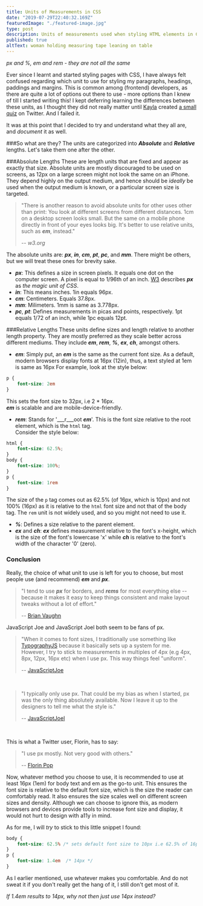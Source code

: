 ```yaml
---
title: Units of Measurements in CSS
date: "2019-07-29T22:40:32.169Z"
featuredImage: "./featured-image.jpg"
type: post
description: Units of measurements used when styling HTML elements in CSS
published: true
altText: woman holding measuring tape leaning on table
---
```


_px and %, em and rem - they are not all the same_

Ever since I learnt and started styling pages with CSS, I have always felt confused regarding which unit to use for styling my paragraphs, headings, paddings and margins. This is common among (frontend) developers, as there are quite a lot of options out there to use - more options than I knew of till I started writing this!
I kept deferring learning the differences between these units, as I thought they did not really matter until [Kayla](https://twitter.com/_KaylaSween) created [a small quiz](https://twitter.com/_KaylaSween/status/1153799464340971525) on Twitter. And I failed it.


It was at this point that I decided to try and understand what they all are, and _document_ it as well.

###So what are they?
The units are categorized into ___Absolute___ and ___Relative___ lengths.
Let's take them one after the other.

###Absolute Lengths
These are length units that are fixed and appear as exactly that size. Absolute units are mostly discouraged to be used on screens, as 12px on a large screen might not look the same on an iPhone. They depend highly on the output medium, and hence should be _ideally_ be used when the output medium is known, or a particular screen size is targeted.

> "There is another reason to avoid absolute units for other uses other than print: You look at different screens from different distances. 1cm on a desktop screen looks small. But the same on a mobile phone directly in front of your eyes looks big. It's better to use relative units, such as ___em___, instead."
>
> -- _w3.org_

The absolute units are: ___px___, ___in___, ___cm___, ___pt___, ___pc___, and ___mm___. There might be others, but we will treat these ones for brevity sake.

- ___px___: This defines a size in screen pixels. It equals one dot on the computer screen. A pixel is equal to 1/96th of an inch. [W3](https://w3.org) describes ___px___ as _the magic unit of CSS_. 
- ___in___: This means inches. 1in equals 96px.
- ___cm___: Centimeters. Equals 37.8px.
- ___mm___: Milimeters. 1mm is same as 3.778px.
- ___pc___, ___pt___: Defines measurements in picas and points, respectively. 1pt equals 1/72 of an inch, while 1pc equals 12pt.

###Relative Lengths
These units define sizes and length relative to another length property. They are mostly preferred as they scale better across different mediums. They include ___em___, ___rem___, ___%___, ___ex___, ___ch___, amongst others.

- ___em___: Simply put, an ___em___ is the same as the current font size. As a default, modern browsers display fonts at 16px (12in), thus, a text styled at 1em is same as 16px For example, look at the style below:
```css
p {
	font-size: 2em
}
```
This sets the font size to 32px, i.e 2 * 16px.<br/>
___em___ is scalable and are mobile-device-friendly.
- ___rem___: Stands for '___r___oot ___em___'. This is the font size relative to the root element, which is the `html` tag.<br/>
Consider the style below: 
```css
html {
	font-size: 62.5%;
}
body {
	font-size: 100%;
}
p {
	font-size: 1rem
}
```

The size of the `p` tag comes out as 62.5% (of 16px, which is 10px) and not 100% (16px) as it is relative to the `html` font size and not that of the body tag.
The `rem` unit is not widely used, and so you might not need to use it.
- ___%___: Defines a size relative to the parent element.
- ___ex___ and ___ch___: ___ex___ defines measurement relative to the font's x-height, which is the size of the font's lowercase 'x' while ___ch___ is relative to the font's width of the character '0' (zero).



### Conclusion

Really, the choice of what unit to use is left for you to choose, but most people use (and recommend) ___em___ and ___px___.

> "I tend to use ___px___ for borders, and ___rems___ for most everything else -- because it makes it easy to keep things consistent and make layout tweaks without a lot of effort."
>
>-- [Brian Vaughn](https://twitter.com/brian_d_vaughn)

JavaScript Joe and JavaScript Joel both seem to be fans of px. 

> "When it comes to font sizes, I traditionally use something like [TypographyJS](https://kyleamatthews.github.io/typography.js/) because it basically sets up a system for me. <br/>
>However, I try to stick to measurements in multiples of 4px (e.g 4px, 8px, 12px, 16px etc) when I use px. This way things feel "uniform".
>
>-- [JavaScriptJoe](https://twitter.com/jsjoeio)

<br/>

> "I typically only use px. That could be my bias as when I started, px was the only thing absolutely available. Now I leave it up to the designers to tell me what the style is."
>
>-- [JavaScriptJoel](https://twitter.com/joelnet)

<br/>

This is what a Twitter user, Florin, has to say:

>"I use px mostly. Not very good with others."
>
>-- [Florin Pop](https://twitter.com/florinpop1705)


Now, whatever method you choose to use, it is recommended to use at least 16px (1em) for body text and em as the go-to unit. This ensures the font size is relative to the default font size, which is the size the reader can comfortably read. It also ensures the size scales well on different screen sizes and density. Although we can choose to ignore this, as modern browsers and devices provide tools to increase font size and display, it would not hurt to design with a11y in mind.

As for me, I will _try_ to stick to this little snippet I found:
```css
body {
	font-size: 62.5% /* sets default font size to 10px i.e 62.5% of 16px */
}
p {
	font-size: 1.4em  /* 14px */
}
```

As I earlier mentioned, use whatever makes you comfortable. And do not sweat it if you don't really get the hang of it, I still don't get most of it.

_If 1.4em results to 14px, why not then just use 14px instead?_

<br/>

